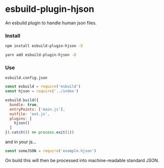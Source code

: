 # esbuild-plugin-hjson
An esbuild plugin to handle human json files.


### Install

```zsh
npm install esbuild-plugin-hjson -D
```
```zsh
yarn add esbuild-plugin-hjson -D
```


### Use

`esbuild.config.json`

```js
const esbuild = require('esbuild')
const hjson = require('../index')

esbuild.build({
  bundle: true,
  entryPoints: ['main.js'],
  outfile: 'out.js',
  plugins: [
    hjson()
  ]
}).catch(() => process.exit(1))
```

and in your js...

```js
const someJSON = require('example.hjson')
```

On build this will then be processed into machine-readable standard JSON.